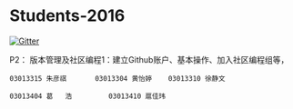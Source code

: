 
  
# Students-2016

[![Gitter](https://badges.gitter.im/Py03013052/Students2016.svg)](https://gitter.im/Py03013052/Students2016?utm_source=badge&utm_medium=badge&utm_campaign=pr-badge)

P2： 版本管理及社区编程1：建立Github账户、基本操作、加入社区编程组等，  
   
    03013315 朱彦祺       03013304 黄怡婷    03013310 徐静文 
        
    03013404 葛   浩         03013410 扈佳玮
